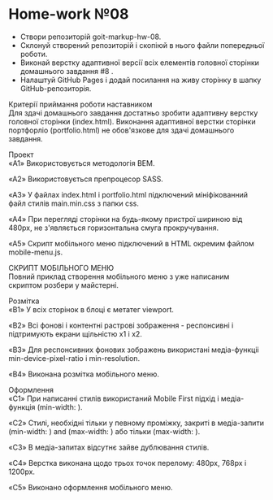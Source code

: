 # Home-work №08
<ul>
<li>Створи репозиторій goit-markup-hw-08.</li>
<li>Склонуй створений репозиторій і скопіюй в нього файли попередньої роботи.</li>
<li>Виконай верстку адаптивної версії всіх елементів головної сторінки домашнього завдання #8 .</li>
<li>Налаштуй GitHub Pages і додай посилання на живу сторінку в шапку GitHub-репозиторія.</li>
</ul>  
Критерії приймання роботи наставником <br>
Для здачі домашнього завдання достатньо зробити адаптивну верстку головної сторінки (index.html). Виконання адаптивної верстки сторінки портфорліо (portfolio.html) не обов'язкове для здачі домашнього завдання.

Проект <br>
«A1» Використовується методологія BEM.

«A2» Використовується препроцесор SASS.

«A3» У файлах index.html і portfolio.html підключений мініфікованний файл стилів main.min.css з папки css.

«A4» При перегляді сторінки на будь-якому пристрої шириною від 480px, не з'являється горизонтальна смуга прокручування.

«A5» Скрипт мобільного меню підключений в HTML окремим файлом mobile-menu.js.<br>

СКРИПТ МОБІЛЬНОГО МЕНЮ <br>
Повний приклад створення мобільного меню з уже написаним скриптом розбери у майстерні.

Розмітка <br>
«B1» У всіх сторінок в блоці <head> є метатег viewport.

«B2» Всі фонові і контентні растрові зображення - респонсивні і підтримують екрани щільністю x1 і x2.

«B3» Для респонсивних фонових зображень використані медіа-функціі min-device-pixel-ratio і min-resolution.

«B4» Виконана розмітка мобільного меню.

Оформлення <br>
«C1» При написанні стилів використаний Mobile First підхід і медіа-функція (min-width: ).

«C2» Стилі, необхідні тільки у певному проміжку, закриті в медіа-запити (min-width: ) and (max-width: ) або тільки (max-width: ).

«C3» В медіа-запитах відсутнє зайве дублювання стилів.

«C4» Верстка виконана щодо трьох точок перелому: 480px, 768px і 1200px.

«C5» Виконано оформлення мобільного меню.
